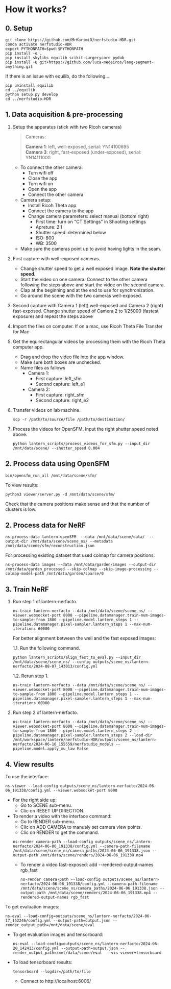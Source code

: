 # How it works?

## 0. Setup

```
git clone https://github.com/MrKarimiD/nerfstudio-HDR.git
conda activate nerfstudio-HDR
export PYTHONPATH=$pwd:$PYTHONPATH
pip install -e .
pip install skylibs equilib scikit-surgerycore pydub
pip install -U git+https://github.com/luca-medeiros/lang-segment-anything.git
```

If there is an issue with equilib, do the following...
```
pip uninstall equilib
cd ../equilib
python setup.py develop
cd ../nerfstudio-HDR
```

## 1. Data acquisition & pre-processing

1. Setup the apparatus (stick with two Ricoh cameras)
    > Cameras:
    >
    > **Camera 1**: left, well-exposed, serial: YN14100695 \
    > **Camera 3**: right, fast-exposed (under-exposed), serial: YN14111000

    - To connect the other camera:
        - Turn wifi off
        - Close the app
        - Turn wifi on
        - Open the app
        - Connect the other camera
    - Camera setup:
        - Install Ricoh Theta app
        - Connect the camera to the app
        - Change camera parameters: select manual (bottom right)
            - First time: turn on "CT Settings" in Shooting settings
            - Apreture: 2.1
            - Shutter speed: determined below
            - ISO: 800
            - WB: 3500
    -  Make sure the cameras point up to avoid having lights in the seam.

2. First capture with well-exposed cameras.
    - Change shutter speed to get a well exposed image. **Note the shutter speed.**
    - Start the video on one camera. Connect to the other camera following the steps above and start the vidoe on the second camera.
    - Clap at the beginning and at the end to use for synchronization.
    - Go around the scene with the two cameras well-exposed.

3. Second capture with Camera 1 (left) well-exposed and Camera 2 (right) fast-exposed. Change shutter speed of Camera 2 to 1/25000 (fastest exposure) and repeat the steps above 

4. Import the files on computer. If on a mac, use Ricoh Theta File Transfer for Mac

5. Get the equirectangular videos by processing them with the Ricoh Theta computer app.
    - Drag and drop the video file into the app window.
    - Make sure both boxes are unchecked.
    - Name files as fallows
        - Camera 1:
            - First capture: left_sfm
            - Second capture: left_e1
        - Camera 2:
            - First capture: right_sfm
            - Second capture: right_e2

6. Transfer videos on lab machine.

    ```
    scp -r /path/to/source/file /path/to/destination/
    ```

7. Process the videos for OpenSFM. Input the right shutter speed noted above.

    ```
    python lantern_scripts/process_videos_for_sfm.py --input_dir /mnt/data/scene/ --shutter_speed 0.004
    ```

## 2. Process data using OpenSFM

```
bin/opensfm_run_all /mnt/data/scene/sfm/
```

To view results:
```
python3 viewer/server.py -d /mnt/data/scene/sfm/
```
Check that the camera positions make sense and that the number of clusters is low.

## 2. Process data for NeRF

```
ns-process-data lantern-openSFM  --data /mnt/data/scene/data/  --output-dir /mnt/data/scene/scene_ns/ --metadata  /mnt/data/scene/sfm/reconstruction.json
```

For processing existing dataset that used colmap for camera positions:
```
ns-process-data images --data /mnt/data/garden/images --output-dir /mnt/data/garden_processed --skip-colmap --skip-image-processing --colmap-model-path /mnt/data/garden/sparse/0
```

## 3. Train NeRF

1. Run step 1 of lantern-nerfacto.

    ```
    ns-train lantern-nerfacto --data /mnt/data/scene/scene_ns/ --viewer.websocket-port 8008 --pipeline.datamanager.train-num-images-to-sample-from 1800 --pipeline.model.lantern_steps 1 --pipeline.datamanager.pixel-sampler.lantern_steps 1 --max-num-iterations 60000
    ```
    For better alignment between the well and the fast exposed images:

    1.1. Run the following command.
    ```
    python lantern_scripts/align_fast_to_eval.py --input_dir /mnt/data/scene/scene_ns/ --config outputs/scene_ns/lantern-nerfacto/2024-08-07_143013/config.yml
    ```
    1.2. Rerun step 1.
    ```
    ns-train lantern-nerfacto --data /mnt/data/scene/scene_ns/ --viewer.websocket-port 8008 --pipeline.datamanager.train-num-images-to-sample-from 1800 --pipeline.model.lantern_steps 1 --pipeline.datamanager.pixel-sampler.lantern_steps 1 --max-num-iterations 60000
    ```

2. Run step 2 of lantern-nerfacto.
    
    ```
    ns-train lantern-nerfacto --data /mnt/data/scene/scene_ns/ --viewer.websocket-port 8008 --pipeline.datamanager.train-num-images-to-sample-from 1800 --pipeline.model.lantern_steps 2 --pipeline.datamanager.pixel-sampler.lantern_steps 2 --load-dir /mnt/workspace/lantern/nerfstudio-HDR/outputs/scene_ns/lantern-nerfacto/2024-06-10_155559/nerfstudio_models --pipeline.model.apply_mu_law False
    ```

## 4. View results

To use the interface:
```
ns-viewer --load-config outputs/scene_ns/lantern-nerfacto/2024-06-06_191338/config.yml --viewer.websocket-port 8008
```
- For the right side up:
    - Go to SCENE sub-menu.
    - Clic on RESET UP DIRECTION.
- To render a video with the interface command: 
    - Go to RENDER sub-menu.
    - Clic on ADD CAMERA to manualy set camera view points.
    - Clic on RENDER to get the command.
    ```
    ns-render camera-path --load-config outputs/scene_ns/lantern-nerfacto/2024-06-06_191338/config.yml --camera-path-filename /mnt/data/scene/scene_ns/camera_paths/2024-06-06_191338.json --output-path /mnt/data/scene/renders/2024-06-06_191338.mp4
    ```
    - To render a video fast-exposed: add --rendered-output-names rgb_fast
        ```
        ns-render camera-path --load-config outputs/scene_ns/lantern-nerfacto/2024-06-06_191338/config.yml --camera-path-filename /mnt/data/scene/scene_ns/camera_paths/2024-06-06_191338.json --output-path /mnt/data/scene/renders/2024-06-06_191338.mp4 --rendered-output-names rgb_fast
        ```

To get evaluation images:
```
ns-eval --load-config=outputs/scene_ns/lantern-nerfacto/2024-06-17_152246/config.yml --output-path=output.json --render_output_path=/mnt/data/scene/eval
```

- To get evaluation images and tensorboard:
    ```
    ns-eval --load-config=outputs/scene_ns/lantern-nerfacto/2024-06-20_142413/config.yml --output-path=output.json --render_output_path=/mnt/data/scene/eval  --vis viewer+tensorboard
    ```
- To load tensorboard results:
    ```
    tensorboard --logdir=/path/to/file
    ```
    - Connect to http://localhost:6006/
